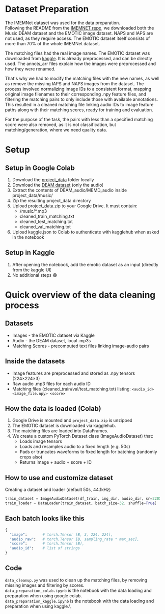 # Dataset Preparation

The IMEMNet dataset was used for the data preparation.\
Following the README from the [IMEMNET repo](https://github.com/linkAmy/IMEMNet/tree/master), we downloaded both the Music DEAM dataset and the EMOTIC image dataset. NAPS and IAPS are not used, as they require access. The EMOTIC dataset itself consists of more than 70% of the whole IMEMNet dataset.

The matching files had the real image names. The EMOTIC dataset was downloaded from [kaggle](https://www.kaggle.com/datasets/magdawjcicka/emotic). It is already preprocessed, and can be directly used. The annots_arr files explain how the images were preprocessed and how they were renamed.

That's why we had to modify the matching files with the new names, as well as remove the missing IAPS and NAPS images from the dataset. The process involved normalizing image IDs to a consistent format, mapping original image filenames to their corresponding .npy feature files, and filtering the matching pairs to only include those with available annotations. This resulted in a cleaned matching file linking audio IDs to image feature paths along with their matching scores, ready for training and evaluation.

For the purpose of the task, the pairs with less than a specified matching score were also removed, as it is not classification, but matching/generation, where we need quality data.

# Setup
## Setup in Google Colab
1. Download the [project_data](https://github.com/Talaxika/Picture-to-music/tree/main/Data/project_data) folder locally
2. Download the [DEAM dataset](https://cvml.unige.ch/databases/DEAM/) (only the audio)
3. Extract the contents of DEAM_audio/MEMD_audio inside project_data/music/
3. Zip the resulting project_data directory
4. Upload project_data.zip to your Google Drive. It must contain:
    - /music/*.mp3
    - cleaned_train_matching.txt
    - cleaned_test_matching.txt
    - cleaned_val_matching.txt
5. Upload kaggle.json to Colab to authenticate with kagglehub when asked in the notebook

## Setup in Kaggle
1. After opening the notebook, add the emotic dataset as an input (directly from the kaggle UI)
2. No additional steps :smile:

# Quick overview of the data cleaning process

## Datasets
  - Images - the EMOTIC dataset via Kaggle
  - Audio - the DEAM dataset, local .mp3s
  - Matching Scores - precomputed text files linking image-audio pairs

## Inside the datasets
  - Image features are preprocessed and stored as .npy tensors (224×224×3)
  - Raw audio .mp3 files for each audio ID
  - Matching files (cleaned_train/val/test_matching.txt) listing: `<audio_id> <image_file.npy> <score>`

## How the data is loaded (Colab)
1. Google Drive is mounted and `project_data.zip` is unzipped
2. The EMOTIC dataset is downloaded via kagglehub.
3. The matching files are loaded into DataFrames.
4. We create a custom PyTorch Dataset class (ImageAudioDataset) that:
    - Loads image tensors
    - Loads and resamples audio to a fixed length (e.g. 50s)
    - Pads or truncates waveforms to fixed length for batching (randomly crops also)
    - Returns image + audio + score + ID

## How to use and customize dataset
Creating a dataset and loader (default 50s, 44.1kHz)
```python
train_dataset = ImageAudioDataset(df_train, img_dir, audio_dir, sr=22050, max_sec=35)
train_loader = DataLoader(train_dataset, batch_size=32, shuffle=True)
```

## Each batch looks like this
```python
{
  "image":       # torch.Tensor [B, 3, 224, 224],
  "audio_raw":   # torch.Tensor [B, sampling_rate * max_sec],
  "score":       # torch.Tensor [B],
  "audio_id":    # list of strings
}
```

## Code
`data_cleanup.py` was used to clean up the matching files, by removing missing images and filtering by scores.\
`data_preparation_colab.ipynb` is the notebook with the data loading and preparation when using google colab.\
`data_preparation_kaggle.ipynb` is the notebook with the data loading and preparation when using kaggle.\